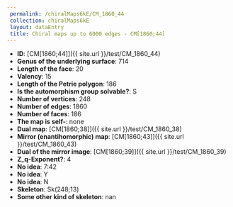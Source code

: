 ```yaml
--- 
 permalink: /chiralMaps6kE/CM_1860_44 
 collection: chiralMaps6kE
 layout: dataEntry
 title: Chiral maps up to 6000 edges - CM[1860;44]
---
```


- **ID**: [CM[1860;44]]({{ site.url }}/test/CM_1860_44)
- **Genus of the underlying surface**: 714
- **Length of the face**: 20
- **Valency**: 15
- **Length of the Petrie polygon**: 186
- **Is the automorphism group solvable?**: S
- **Number of vertices**: 248
- **Number of edges**: 1860
- **Number of faces**: 186
- **The map is self-**: none
- **Dual map**: [CM[1860;38]]({{ site.url }}/test/CM_1860_38)
- **Mirror (enantihomorphic) map**: [CM[1860;43]]({{ site.url }}/test/CM_1860_43)
- **Dual of the mirror image**: [CM[1860;39]]({{ site.url }}/test/CM_1860_39)
- **Z_q-Exponent?**: 4
- **No idea**:  7:42
- **No idea**: Y
- **No idea**: N
- **Skeleton**: Sk(248;13)
- **Some other kind of skeleton**: nan
